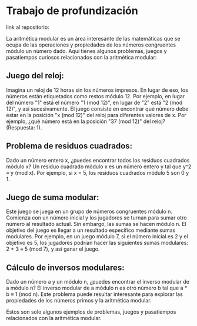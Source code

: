 # Trabajo de profundización

link al repositorio: 


La aritmética modular es un área interesante de las matemáticas que se ocupa de las operaciones y propiedades de los números congruentes módulo un número dado. Aquí tienes algunos problemas, juegos y pasatiempos curiosos relacionados con la aritmética modular:

## Juego del reloj: 
Imagina un reloj de 12 horas sin los números impresos. En lugar de eso, los números están etiquetados como restos módulo 12. Por ejemplo, en lugar del número "1" está el número "1 (mod 12)", en lugar de "2" está "2 (mod 12)", y así sucesivamente. El juego consiste en encontrar qué número debe estar en la posición "x (mod 12)" del reloj para diferentes valores de x. Por ejemplo, ¿qué número está en la posición "37 (mod 12)" del reloj? (Respuesta: 1).

## Problema de residuos cuadrados:
Dado un número entero x, ¿puedes encontrar todos los residuos cuadrados módulo x? Un residuo cuadrado módulo x es un número entero y tal que y^2 ≡ y (mod x). Por ejemplo, si x = 5, los residuos cuadrados módulo 5 son 0 y 1.

## Juego de suma modular: 
Este juego se juega en un grupo de números congruentes módulo n. Comienza con un número inicial y los jugadores se turnan para sumar otro número al resultado actual. Sin embargo, las sumas se hacen módulo n. El objetivo del juego es llegar a un resultado específico mediante sumas modulares. Por ejemplo, en un juego módulo 7, si el número inicial es 2 y el objetivo es 5, los jugadores podrían hacer las siguientes sumas modulares: 2 + 3 ≡ 5 (mod 7), y así ganar el juego.

## Cálculo de inversos modulares: 
Dado un número a y un módulo n, ¿puedes encontrar el inverso modular de a módulo n? El inverso modular de a módulo n es otro número b tal que a * b ≡ 1 (mod n). Este problema puede resultar interesante para explorar las propiedades de los números primos y la aritmética modular.

Estos son solo algunos ejemplos de problemas, juegos y pasatiempos relacionados con la aritmética modular.

